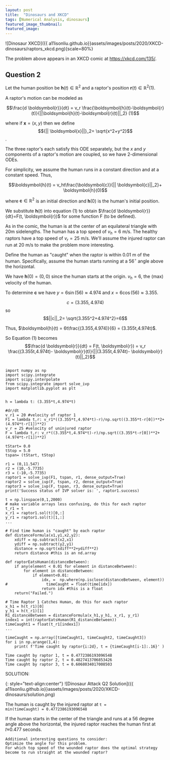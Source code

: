 ```yaml
---
layout: post
title:  "Dinosaurs and XKCD"
tags: [Numerical Analysis, dinosaurs]
featured_image_thumbnail:
featured_image:
---
```


![Dinosaur XKCD]({{ a11isonliu.github.io}}assets/images/posts/2020/XKCD-dinosaurs/raptors_xkcd.png){scale=80%}

The problem above appears in an XKCD comic at <https://xkcd.com/135/>.

## Question 2
Let the human position be $\boldsymbol{h}(t) \in \mathbb{R}^2$ and a raptor's position $\boldsymbol{r}(t) \in \mathbb{R}^2 (1)$.

A raptor's motion can be modeled as

$$\frac{d \boldsymbol{r}}{dt} = v_r \frac{\boldsymbol{h}(t)-\boldsymbol{r}(t)}{||\boldsymbol{h}(t)-\boldsymbol{r}(t)||_2}      (1)$$

where if $\boldsymbol{x}=(x,y)$ then we define $${|| \boldsymbol{x}||}_2= \sqrt{x^2+y^2}$$.

The three raptor's each satisfy this ODE separately, but the $x$ and $y$ components of a raptor's motion are coupled, so we have 2-dimensional ODEs.

For simplicity, we assume the human runs in a constant direction and at a constant speed. Thus,

$$\boldsymbol{h}(t) = v_ht\frac{\boldsymbol{c}}{|| \boldsymbol{c}||_2}+ \boldsymbol{h}(0)$$

where $\boldsymbol{c} \in \mathbb{R}^2$ is an initial direction and $\boldsymbol{h}(0)$ is the human's initial position.

We substitute $\boldsymbol{h}(t)$ into equation (1) to obtain $\frac{d \boldsymbol{r}}{dt}=F(t, \boldsymbol{r})$ for some function F (to be defined).

As in the comic, the human is at the center of an equilateral triangle with 20m sidelengths. The human has a top speed of $v_h=6$ m/s. The healthy raptors have a top speed of $v_r=25$ m/s. We'll assume the injured raptor can run at 20 m/s to make the problem more interesting.

Define the human as "caught" when the raptor is within 0.01 m of the human. Specifically, assume the human starts running at a $56^{\circ}$ angle above the horizontal.

We have $\boldsymbol{h}(0)=(0,0)$ since the human starts at the origin. $v_h=6$, the (max) velocity of the human.

To determine $\boldsymbol{c}$ we have $y=6\sin(56)\approx 4.974$ and $x=6 \cos(56) \approx 3.355$. 

$$c= (3.355,4.974)$$ so 
$$||c||_2= \sqrt{3.355^2+4.974^2}=6$$

Thus, $\boldsymbol{h}(t) = 6t\frac{(3.355,4.974)}{6} = (3.355t,4.974t)$.

So Equation (1) becomes
$$\frac{d \boldsymbol{r}}{dt} = F(t, \boldsymbol{r}) = v_r \frac{(3.355t,4.974t)- \boldsymbol{r}(t)}{||(3.355t,4.974t)- \boldsymbol{r}(t)||_2}$$

<pre><code class="language-Python">
import numpy as np
import scipy.integrate
import scipy.interpolate
from scipy.integrate import solve_ivp
import matplotlib.pyplot as plt
</code></pre>

<pre><code class="language-Python">
h = lambda t: (3.355*t,4.974*t)

#dr/dt
v_r1 = 20 #velocity of raptor 1
F1 = lambda t,r: v_r1*((3.355*t,4.974*t)-r)/np.sqrt((3.355*t-r[0])**2+(4.974*t-r[1])**2)
v_r = 25 #velocity of uninjured raptor
F = lambda t,r: v_r*((3.355*t,4.974*t)-r)/np.sqrt((3.355*t-r[0])**2+(4.974*t-r[1])**2)

tStart= 0.0
tStop = 5.0
tspan= (tStart, tStop)

r1 = (0,11.547)
r2 = (10,-5.7735)
r3 = (-10,-5.7735)
raptor1 = solve_ivp(F1, tspan, r1, dense_output=True)
raptor2 = solve_ivp(F, tspan, r2, dense_output=True)
raptor3 = solve_ivp(F, tspan, r3, dense_output=True)
print('Success status of IVP solver is: ', raptor1.success)

t = np.linspace(0,1,2000)
# make variable arrays less confusing, do this for each raptor
t_r1 = t
x_r1 = raptor1.sol(t)[0,:]
y_r1 = raptor1.sol(t)[1,:]
...

# Find time human is "caught" by each raptor
def distanceFormula(x1,y1,x2,y2):
    xdiff = np.subtract(x2,x1)
    ydiff = np.subtract(y2,y1)
    distance = np.sqrt(xdiff**2+ydiff**2)
    return distance #this is an nd.array

def raptorEatsHuman(distanceBetween):
    if any(element < 0.01 for element in distanceBetween):
        for element in distanceBetween:
            if element<0.01:
                idx, =  np.where(np.isclose(distanceBetween, element))
#                 timeCaught = float(time[idx])
                return idx #this is a float
    return("Failed.")

# Time Raptor 1 Catches Human, do this for each raptor
x_h1 = h(t_r1)[0]
y_h1 = h(t_r1)[1]
R1_distanceBetween = distanceFormula(x_h1,y_h1, x_r1, y_r1)
index1 = int(raptorEatsHuman(R1_distanceBetween))
timeCaught1 = float(t_r1[index1])
...

timeCaught = np.array([timeCaught1, timeCaught2, timeCaught3])
for i in np.arange(1,4):
    print( f'Time caught by raptor{i:2d}, t = {timeCaught[i-1]:.16}' )
</code></pre>
```
Time caught by raptor 1, t = 0.4772386193096548
Time caught by raptor 2, t = 0.4827413706853426
Time caught by raptor 3, t = 0.6068034017008503
```

SOLUTION:

{: style="text-align:center"}
![Dinosaur Attack Q2 Solution]({{ a11isonliu.github.io}}assets/images/posts/2020/XKCD-dinosaurs/solution.png)

The human is caught by the injured raptor at <code>t = min(timeCaught) = 0.4772386193096548</code>

If the human starts in the center of the triangle and runs at a 56 degree angle above the horizontal, the injured raptor reaches the human first at  𝑡≈0.477  seconds.


```
Additional interesting questions to consider: 
Optimize the angle for this problem. 
For which top speed of the wounded raptor does the optimal strategy become to run straight at the wounded raptor?
```